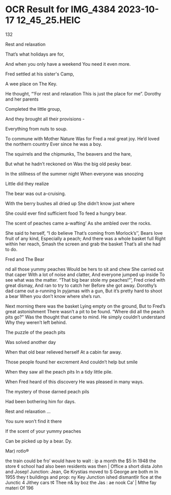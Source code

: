 # OCR Result for IMG_4384 2023-10-17 12_45_25.HEIC

132

Rest and relaxation

That’s what holidays are for,

And when you only have a weekend
You need it even more.

Fred settled at his sister's Camp,

A wee place on The Key.

He thought, “‘For rest and relaxation
This is just the place for me”.
Dorothy and her parents

Completed the little group,

And they brought all their provisions -

Everything from nuts to soup.

To commune with Mother Nature
Was for Fred a real great joy.
He’d loved the northern country
Ever since he was a boy.

The squirrels and the chipmunks,
The beavers and the hare,

But what he hadn’t reckoned on
Was the big old pesky bear.

In the stillness of the summer night
When everyone was snoozing

Little did they realize

The bear was out a-cruising.

With the berry bushes all dried up
She didn’t know just where

She could ever find sufficient food
To feed a hungry bear.

The scent of peaches came a-wafting’
As she ambled over the rocks.

She said to herself, “I do believe
That’s coming from Morlock’s’’,
Bears love fruit of any kind,
Especially a peach;
And there was a whole basket full
Right within her reach,
Smash the screen and grab the basket
That’s all she had to do.

Fred and The Bear

nd all those yummy peaches
Would be hers to sit and chew
She carried out that caper
With a lot of noise and clatter,
And everyone jumped up inside
To see what was the matter.
“That big bear stole my peaches!”’,
Fred cried with great dismay,
And ran to try to catch her
Before she got away.
Dorothy’s dad came out a-running
In pyjamas with a gun,
But it’s pretty hard to shoot a bear
When you don’t know where she’s run.

Next morning there was the basket
Lying empty on the ground,
But to Fred’s great astonishment
There wasn’t a pit to be found.
“Where did all the peach pits go?”
Was the thought that came to mind.
He simply couldn’t understand
Why they weren’t left behind.

The puzzle of the peach pits

Was solved another day

When that old bear relieved herself
At a cabin far away.

Those people found her excrement
And couldn’t help but smile

When they saw all the peach pits
In a tidy little pile.

When Fred heard of this discovery
He was pleased in many ways.

The mystery of those darned peach pils

Had been bothering him for days.

Rest and relaxation ...

You sure won’t find it there

If the scent of your yummy peaches

Can be picked up by a bear.
Dy.

Mar) rotlo®

the train could be fro’
would have to walt :
ip a month the $5
In 1948 the store ¢
school had also been
residents was then |
Office a short dista
John and Josep!
Junction: Jean, Ge
Krystias moved to S
George are both m
In 1955 they t
buildings and prop:
ny Key Junction
ished dismantlir
fice at the Junctic
4 Jithey cars t¢
Thee n& by boz
the Jas :
ae nook Ca’
| Mthe fay materi
Of 196
